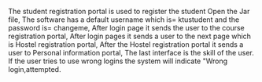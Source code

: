 The student registration portal is used to register the student
Open the Jar file,
The software has a default username which is= ktustudent and the password is= changeme,
After login page it sends the user to the course registration portal,
After login pages it sends a user to the next page which is Hostel registration portal,
After the Hostel registration portal it sends a user to Personal information portal,
The last interface is the skill of the user.
If the user tries to use wrong logins the system will indicate "Wrong login,attempted.
